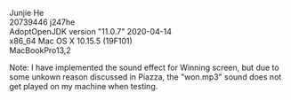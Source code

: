 Junjie He \
20739446 j247he \
AdoptOpenJDK version "11.0.7" 2020-04-14 \
x86_64 Mac OS X 10.15.5 (19F101) \
MacBookPro13,2 

Note:
I have implemented the sound effect for Winning screen, but due to some unkown reason discussed in Piazza, the "won.mp3" sound does not get played on my machine when testing. 

